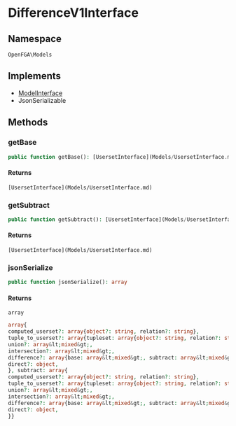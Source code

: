 # DifferenceV1Interface


## Namespace
`OpenFGA\Models`

## Implements
* [ModelInterface](Models/ModelInterface.md)
* JsonSerializable



## Methods
### getBase


```php
public function getBase(): [UsersetInterface](Models/UsersetInterface.md)
```



#### Returns
`[UsersetInterface](Models/UsersetInterface.md)`

### getSubtract


```php
public function getSubtract(): [UsersetInterface](Models/UsersetInterface.md)
```



#### Returns
`[UsersetInterface](Models/UsersetInterface.md)`

### jsonSerialize


```php
public function jsonSerialize(): array
```



#### Returns
`array`
```php
array{
computed_userset?: array{object?: string, relation?: string},
tuple_to_userset?: array{tupleset: array{object?: string, relation?: string}, computed_userset: array{object?: string, relation?: string}},
union?: array&lt;mixed&gt;,
intersection?: array&lt;mixed&gt;,
difference?: array{base: array&lt;mixed&gt;, subtract: array&lt;mixed&gt;},
direct?: object,
}, subtract: array{
computed_userset?: array{object?: string, relation?: string},
tuple_to_userset?: array{tupleset: array{object?: string, relation?: string}, computed_userset: array{object?: string, relation?: string}},
union?: array&lt;mixed&gt;,
intersection?: array&lt;mixed&gt;,
difference?: array{base: array&lt;mixed&gt;, subtract: array&lt;mixed&gt;},
direct?: object,
}}
```

